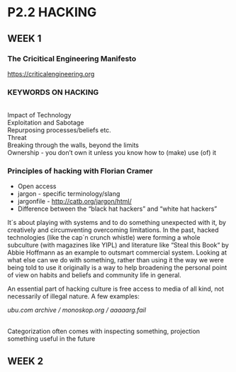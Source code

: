 # **P2.2 HACKING**

## WEEK 1

### The Cricitical Engineering Manifesto ###
https://criticalengineering.org

### KEYWORDS ON HACKING ###

<br>Impact of Technology
<br>Exploitation and Sabotage
<br>Repurposing processes/beliefs etc.
<br>Threat
<br>Breaking through the walls, beyond the limits
<br>Ownership - you don’t own it unless you know how to (make) use (of) it

### Principles of hacking with Florian Cramer ###

- Open access
- jargon - specific terminology/slang
- jargonfile - http://catb.org/jargon/html/
- Difference between the “black hat hackers” and “white hat hackers”

It´s about playing with systems and to do something unexpected with it, by 
creatively and circumventing overcoming limitations. In the past, hacked technologies (like the cap´n crunch whistle) were forming a whole subculture (with magazines like YIPL) and literature like “Steal this Book“ by Abbie Hoffmann as an example to outsmart commercial system. Looking at what else can we do with something, rather than using it the way we were being told to use it originally is a way to help broadening the personal point of view on habits and beliefs and community life in general. 

An essential part of hacking culture is free access to media of all kind, not necessarily of illegal nature. A few examples:

*ubu.com archive / monoskop.org / aaaaarg.fail* 

<br>Categorization often comes with inspecting something, projection something useful in the future

## WEEK 2

